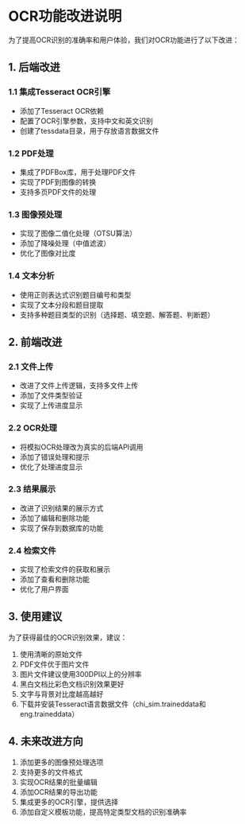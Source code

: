 # OCR功能改进说明

为了提高OCR识别的准确率和用户体验，我们对OCR功能进行了以下改进：

## 1. 后端改进

### 1.1 集成Tesseract OCR引擎

- 添加了Tesseract OCR依赖
- 配置了OCR引擎参数，支持中文和英文识别
- 创建了tessdata目录，用于存放语言数据文件

### 1.2 PDF处理

- 集成了PDFBox库，用于处理PDF文件
- 实现了PDF到图像的转换
- 支持多页PDF文件的处理

### 1.3 图像预处理

- 实现了图像二值化处理（OTSU算法）
- 添加了降噪处理（中值滤波）
- 优化了图像对比度

### 1.4 文本分析

- 使用正则表达式识别题目编号和类型
- 实现了文本分段和题目提取
- 支持多种题目类型的识别（选择题、填空题、解答题、判断题）

## 2. 前端改进

### 2.1 文件上传

- 改进了文件上传逻辑，支持多文件上传
- 添加了文件类型验证
- 实现了上传进度显示

### 2.2 OCR处理

- 将模拟OCR处理改为真实的后端API调用
- 添加了错误处理和提示
- 优化了处理进度显示

### 2.3 结果展示

- 改进了识别结果的展示方式
- 添加了编辑和删除功能
- 实现了保存到数据库的功能

### 2.4 检索文件

- 实现了检索文件的获取和展示
- 添加了查看和删除功能
- 优化了用户界面

## 3. 使用建议

为了获得最佳的OCR识别效果，建议：

1. 使用清晰的原始文件
2. PDF文件优于图片文件
3. 图片文件建议使用300DPI以上的分辨率
4. 黑白文档比彩色文档识别效果更好
5. 文字与背景对比度越高越好
6. 下载并安装Tesseract语言数据文件（chi_sim.traineddata和eng.traineddata）

## 4. 未来改进方向

1. 添加更多的图像预处理选项
2. 支持更多的文件格式
3. 实现OCR结果的批量编辑
4. 添加OCR结果的导出功能
5. 集成更多的OCR引擎，提供选择
6. 添加自定义模板功能，提高特定类型文档的识别准确率 